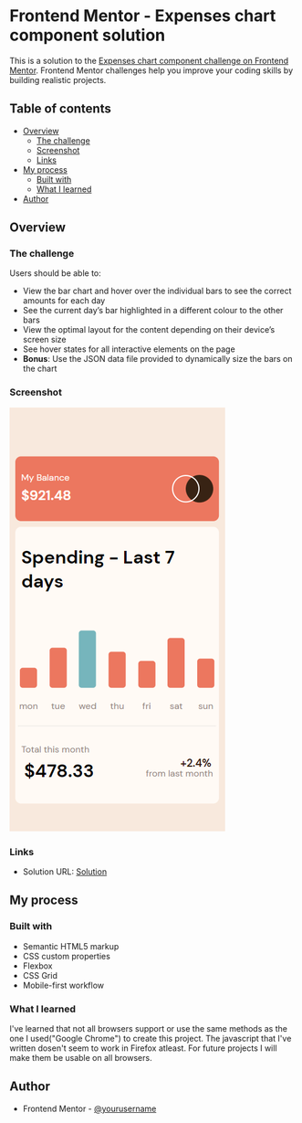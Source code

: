 # Frontend Mentor - Expenses chart component solution

This is a solution to the [Expenses chart component challenge on Frontend Mentor](https://www.frontendmentor.io/challenges/expenses-chart-component-e7yJBUdjwt). Frontend Mentor challenges help you improve your coding skills by building realistic projects.

## Table of contents

- [Overview](#overview)
  - [The challenge](#the-challenge)
  - [Screenshot](#screenshot)
  - [Links](#links)
- [My process](#my-process)
  - [Built with](#built-with)
  - [What I learned](#what-i-learned)
- [Author](#author)

## Overview

### The challenge

Users should be able to:

- View the bar chart and hover over the individual bars to see the correct amounts for each day
- See the current day’s bar highlighted in a different colour to the other bars
- View the optimal layout for the content depending on their device’s screen size
- See hover states for all interactive elements on the page
- **Bonus**: Use the JSON data file provided to dynamically size the bars on the chart

### Screenshot

![](./images/Solution.png)

### Links

- Solution URL: [Solution](https://github.com/Programmatony/FrontendMentor-Projects/tree/main/expenses-chart-component-main)

## My process

### Built with

- Semantic HTML5 markup
- CSS custom properties
- Flexbox
- CSS Grid
- Mobile-first workflow

### What I learned

I've learned that not all browsers support or use the same methods as the one I used("Google Chrome") to create this project.
The javascript that I've written dosen't seem to work in Firefox atleast. For future projects I will make them be usable on all browsers.

## Author

- Frontend Mentor - [@yourusername](https://www.frontendmentor.io/profile/Programmatony)
